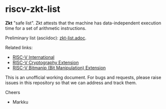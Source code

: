 # riscv-zkt-list

**Zkt** "safe list". Zkt attests that the machine has data-independent execution time for a set of arithmetic instructions.

Preliminary list (asciidoc): [zkt-list.adoc](zkt-list.adoc).

Related links:

- [RISC-V International](https://riscv.org/)
- [RISC-V Cryptography Extension](https://github.com/riscv/riscv-crypto)
- [RISC-V Bitmanip (Bit Manipulation) Extension](https://github.com/riscv/riscv-bitmanip/) 

This is an unofficial working document. For bugs and requests, please raise issues in
this repository so that we can address and track them.

Cheers
* Markku

